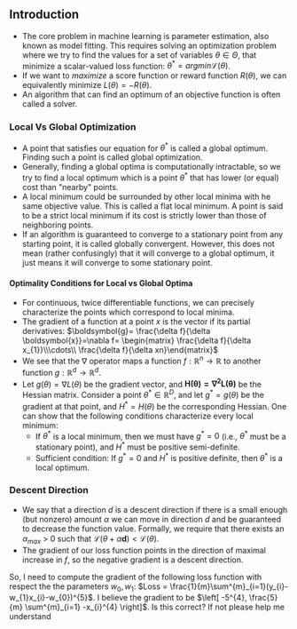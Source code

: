 ## Introduction
- The core problem in machine learning is parameter estimation, also known as model fitting. This requires solving an optimization problem where we try to find the values for a set of variables $\theta \in \Theta$, that minimize a scalar-valued loss function: $\theta^{*}=argmin \mathcal{L}(\theta)$. 
- If we want to *maximize* a score function or reward function $R(\theta)$, we can equivalently minimize $L(\theta)=-R(\theta)$. 
- An algorithm that can find an optimum of an objective function is often called a solver. 
### Local Vs Global Optimization
- A point that satisfies our equation for $\theta^{*}$ is called a global optimum. Finding such a point is called global optimization. 
- Generally, finding a global optima is computationally intractable, so we try to find a local optimum which is a point $\theta^{*}$ that has lower (or equal) cost than "nearby" points. 
- A local minimum could be surrounded by other local minima with he same objective value. This is called a flat local minimum. A point is said to be a strict local minimum if its cost is strictly lower than those of neighboring points. 
- If an algorithm is guaranteed to converge to a stationary point from any starting point, it is called globally convergent. However, this does not mean (rather confusingly) that it will converge to a global optimum, it just means it will converge to some stationary point. 
#### Optimality Conditions for Local vs Global Optima
- For continuous, twice differentiable functions, we can precisely characterize the points which correspond to local minima. 
- The gradient of a function at a point $x$ is the vector if its partial derivatives: $\boldsymbol{g}= \frac{\delta f}{\delta \boldsymbol{x}}=\nabla f= \begin{matrix} \frac{\delta f}{\delta x_{1}}\\\cdots\\ \frac{\delta f}{\delta xn}\end{matrix}$
- We see that the $\nabla$ operator maps a function $f:\mathbb{R}^{n} \to \mathbb{R}$ to another function $g: \mathbb{R}^{d} \to \mathbb{R}^{d}$. 
- Let $g(\theta)=\nabla L(\theta)$ be the gradient vector, and $\boldsymbol{H(\theta)= \nabla^{2}L(\theta)}$ be the Hessian matrix. Consider a point $\theta^{*} \in \mathbb{R}^{D}$, and let $g^{*}=g(\theta)$ be the gradient at that point, and $H^{*}=H(\theta)$ be the corresponding Hessian. One can show that the following conditions characterize every local minimum:
	- If $\theta^{*}$ is a local minimum, then we must have $g^{*}=0$ (i.e., $\theta^{*}$ must be a stationary point), and $H^{*}$ must be positive semi-definite. 
	- Sufficient condition: If $g^{*}=0$ and $H^{*}$ is positive definite, then $\theta^{*}$ is a local optimum. 
### Descent Direction
- We say that a direction $d$ is a descent direction if there is a small enough (but nonzero) amount $\alpha$ we can move in direction $d$ and be guaranteed to decrease the function value. Formally, we require that there exists an $\alpha_{max}$ > 0  such that $\mathcal{L}(\theta+\alpha \boldsymbol{d}) < \mathcal{L}(\theta)$. 
- The gradient of our loss function points in the direction of maximal increase in $f$, so the negative gradient is a descent direction. 

So, I need to compute the gradient of the following loss function with respect the the parameters $w_{0}, w_{1}$: $Loss = \frac{1}{m}\sum^{m}_{i=1}(y_{i}-w_{1}x_{i}-w_{0})^{5}$. I believe the gradient to be $\left[ -5^{4}, \frac{5}{m} \sum^{m}_{i=1} -x_{i}^{4} \right]$. Is this correct? If not please help me understand